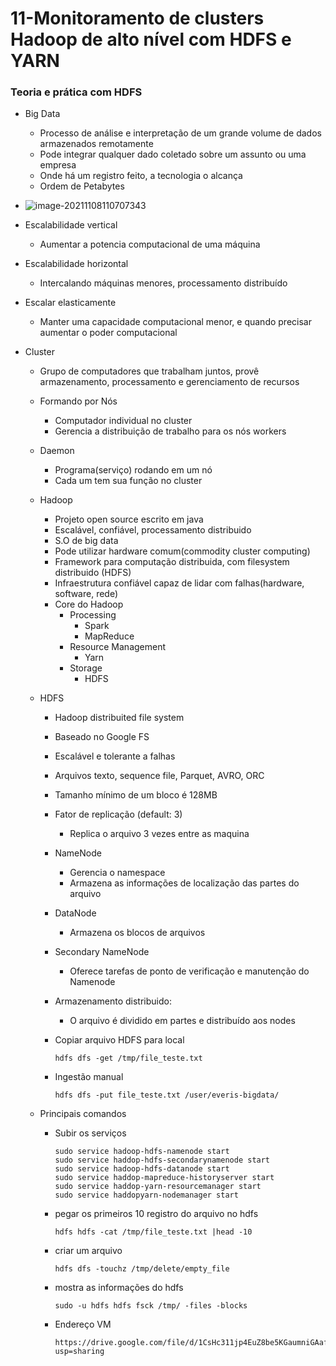 # 11-Monitoramento de clusters Hadoop de alto nível com HDFS e YARN

### Teoria e prática com HDFS

- Big Data

  - Processo de análise e interpretação de um grande volume de dados armazenados remotamente
  - Pode integrar qualquer dado coletado sobre um assunto ou uma empresa
  - Onde há um registro feito, a tecnologia o alcança
  - Ordem de Petabytes

- ![image-20211108110707343](C:\Users\micaelpo\AppData\Roaming\Typora\typora-user-images\image-20211108110707343.png)

- Escalabilidade vertical

  - Aumentar a potencia computacional de uma máquina

- Escalabilidade horizontal

  - Intercalando máquinas menores, processamento distribuído

- Escalar elasticamente

  - Manter uma capacidade computacional menor, e quando precisar aumentar o poder computacional

- Cluster

  - Grupo de computadores que trabalham juntos, provê armazenamento, processamento e gerenciamento de recursos

  - Formando por Nós

    - Computador individual no cluster
    - Gerencia a distribuição de trabalho para os nós workers

  - Daemon

    - Programa(serviço) rodando em um nó
    - Cada um tem sua função no cluster

  - Hadoop

    - Projeto open source escrito em java
    - Escalável, confiável, processamento distribuido
    - S.O de big data
    - Pode utilizar hardware comum(commodity cluster computing)
    - Framework para computação distribuida, com filesystem distribuido (HDFS)
    - Infraestrutura confiável capaz de lidar com falhas(hardware, software, rede)
    - Core do Hadoop
      - Processing
        - Spark
        - MapReduce
      - Resource Management
        - Yarn
      - Storage
        - HDFS

  - HDFS

    - Hadoop distribuited file system

    - Baseado no Google FS

    - Escalável e tolerante a falhas

    - Arquivos texto, sequence file, Parquet, AVRO, ORC

    - Tamanho mínimo de um bloco é 128MB

    - Fator de replicação (default: 3)

      - Replica o arquivo 3 vezes entre as maquina

    - NameNode

      - Gerencia o namespace
      - Armazena as informações de localização das partes do arquivo

    - DataNode

      - Armazena os blocos de arquivos

    - Secondary NameNode

      - Oferece tarefas de ponto de verificação e manutenção do Namenode

    - Armazenamento distribuido:

      - O arquivo é dividido em partes e distribuído aos nodes

    - Copiar arquivo HDFS para local

      ```
      hdfs dfs -get /tmp/file_teste.txt
      ```

    - Ingestão manual

      ```
      hdfs dfs -put file_teste.txt /user/everis-bigdata/
      ```

  - Principais comandos

    - Subir os serviços

      ```
      sudo service hadoop-hdfs-namenode start
      sudo service haddop-hdfs-secondarynamenode start
      sudo service hadoop-hdfs-datanode start
      sudo service haddop-mapreduce-historyserver start
      sudo service haddop-yarn-resourcemanager start
      sudo service haddopyarn-nodemanager start
      ```

    - pegar os primeiros 10 registro do arquivo no hdfs

      ```
      hdfs hdfs -cat /tmp/file_teste.txt |head -10
      ```

    - criar um arquivo

      ```
      hdfs dfs -touchz /tmp/delete/empty_file
      ```

    - mostra as informações do hdfs

      ```
      sudo -u hdfs hdfs fsck /tmp/ -files -blocks
      ```

    - Endereço VM

      ```
      https://drive.google.com/file/d/1CsHc311jp4EuZ8be5KGaumniGAafa8sC/view?usp=sharing
      ```

      

